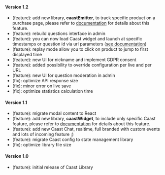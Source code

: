 #### Version 1.2

- (feature): add new library, **caastEmitter**, to track specific product on a purchase page, please refer to [documentation](/emitter/README.md) for details about this feature.
- (feature): rebuild questions interface in admin
- (feature): you can now load Caast widget and launch at specific timestamps or question id via url parameters ([see documentation](/configuration/README.md#trigger-library-with-url-hash))
- (feature): replay mode allow you to click on product to jump to first displayed time
- (feature): new UI for nickname and implement GDPR consent
- (feature): added possibility to override configuration per live and per URL
- (feature): new UI for question moderation in admin
- (fix): optimize API response size
- (fix): minor error on live save
- (fix): optimize statistics calculation time

#### Version 1.1

- (feature): migrate modal content to React
- (feature): add new library, **caastWidget**, to include only specific Caast feature, please refer to [documentation](/widgets/README.md) for details about this feature.
- (feature): add new Caast Chat, realtime, full branded with custom events and lots of incoming feature ;)
- (feature): migrate Caast config to state management library
- (fix): optimize library file size

#### Version 1.0

- (feature): initial release of Caast Library
